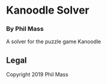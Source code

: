 # Kanoodle Solver
### By Phil Mass

A solver for the puzzle game Kanoodle

## Legal
Copyright 2019 Phil Mass  
